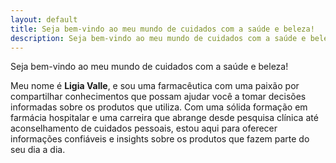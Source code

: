 ```yaml
---
layout: default
title: Seja bem-vindo ao meu mundo de cuidados com a saúde e beleza!
description: Seja bem-vindo ao meu mundo de cuidados com a saúde e beleza!
---
```


Seja bem-vindo ao meu mundo de cuidados com a saúde e beleza!

Meu nome é **Ligia Valle**, e sou uma farmacêutica com uma paixão por compartilhar conhecimentos
que possam ajudar você a tomar decisões informadas sobre os produtos que utiliza.
Com uma sólida formação em farmácia hospitalar e uma carreira que abrange desde pesquisa clínica
até aconselhamento de cuidados pessoais, estou aqui para oferecer informações confiáveis e insights
sobre os produtos que fazem parte do seu dia a dia.
